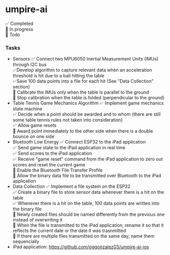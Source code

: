# umpire-ai

:white_check_mark: Completed  
:large_blue_circle: In progress  
:red_circle: Todo  

### Tasks
* Sensors
  :white_check_mark: Connect two MPU6050 Inertial Measurement Units (IMUs) through I2C bus  
  :white_check_mark:Develop algorithm to capture relevant data when an acceleration threshold is hit due to a ball hitting the table  
  :white_check_mark:Save 100 data points into a file for each hit (See "Data Collection" section)  
  :large_blue_circle: Calibrate the IMUs only when the table is parallel to the ground  
  :large_blue_circle: Stop calibration when the table is folded (perpendicular to the ground)  
* Table Tennis Game Mechanics Algorithm
  :white_check_mark: Implement game mechanics state machine  
  :white_check_mark: Decide when a point should be awarded and to whom (there are still some table tennis rules not taken into consideration)  
  :white_check_mark: Allow game resets  
  :red_circle: Award point immediately to the other side when there is a double bounce on one side  
* Bluetooth Low Energy
  :white_check_mark: Connect ESP32 to the iPad application  
  :white_check_mark: Send game state to the iPad application in real time  
  :white_check_mark: Send scores to the iPad application  
  :white_check_mark: Receive "game reset" command from the iPad application to zero out scores and reset the current game  
  :red_circle: Enable the Bluetooth File Transfer Profile  
  :red_circle: Allow the binary data file to be transmitted over Bluetooth to the iPad application  
* Data Collection
  :white_check_mark: Implement a file system on the ESP32  
  :white_check_mark: Create a binary file to store sensor data whenever there is a hit on the table  
  :white_check_mark: Whenever there is a hit on the table, 100 data points are written into the binary file  
  :red_circle: Newly created files should be named differently from the previous one instead of overwriting it  
  :red_circle: When the file is transmitted to the iPad application, rename it so that it reflects the current date or the date it was trasnmitted  
  :red_circle: If there are multiple files transmitted on the same day, name them sequencially  
* iPad application: https://github.com/gggonzalez03/umpire-ai-ios